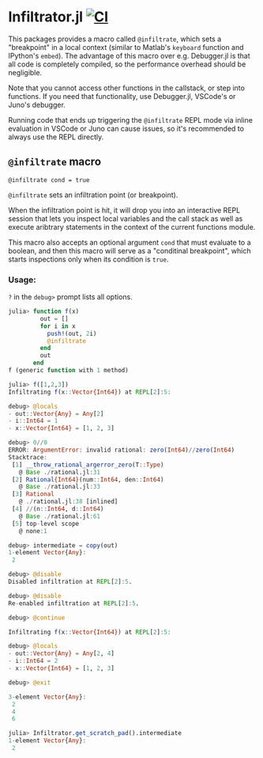 # Infiltrator.jl [![CI](https://github.com/JuliaDebug/Infiltrator.jl/actions/workflows/CI.yml/badge.svg)](https://github.com/JuliaDebug/Infiltrator.jl/actions/workflows/CI.yml)

This packages provides a macro called `@infiltrate`, which sets a "breakpoint" in a local context
(similar to Matlab's `keyboard` function and IPython's `embed`). The advantage of this macro over e.g. Debugger.jl is that
all code is completely compiled, so the performance overhead should be negligible.

Note that you cannot access other functions in the callstack, or step into functions. If you need that
functionality, use Debugger.jl, VSCode's or Juno's debugger.

Running code that ends up triggering the `@infiltrate` REPL mode via inline evaluation in VSCode or Juno can cause issues,
so it's recommended to always use the REPL directly.

## `@infiltrate` macro
<!-- extracted from the @infiltrate doc -->
    @infiltrate cond = true

`@infiltrate` sets an infiltration point (or breakpoint).

When the infiltration point is hit, it will drop you into an interactive REPL session that
lets you inspect local variables and the call stack as well as execute aribtrary statements
in the context of the current functions module.

This macro also accepts an optional argument `cond` that must evaluate to a boolean,
and then this macro will serve as a "conditinal breakpoint", which starts inspections only
when its condition is `true`.

### Usage:
`?` in the `debug>` prompt lists all options.

```julia
julia> function f(x)
         out = []
         for i in x
           push!(out, 2i)
           @infiltrate
         end
         out
       end
f (generic function with 1 method)

julia> f([1,2,3])
Infiltrating f(x::Vector{Int64}) at REPL[2]:5:

debug> @locals
- out::Vector{Any} = Any[2]
- i::Int64 = 1
- x::Vector{Int64} = [1, 2, 3]

debug> 0//0
ERROR: ArgumentError: invalid rational: zero(Int64)//zero(Int64)
Stacktrace:
 [1] __throw_rational_argerror_zero(T::Type)
   @ Base ./rational.jl:31
 [2] Rational{Int64}(num::Int64, den::Int64)
   @ Base ./rational.jl:33
 [3] Rational
   @ ./rational.jl:38 [inlined]
 [4] //(n::Int64, d::Int64)
   @ Base ./rational.jl:61
 [5] top-level scope
   @ none:1

debug> intermediate = copy(out)
1-element Vector{Any}:
 2

debug> @disable
Disabled infiltration at REPL[2]:5.

debug> @disable
Re-enabled infiltration at REPL[2]:5.

debug> @continue

Infiltrating f(x::Vector{Int64}) at REPL[2]:5:

debug> @locals
- out::Vector{Any} = Any[2, 4]
- i::Int64 = 2
- x::Vector{Int64} = [1, 2, 3]

debug> @exit

3-element Vector{Any}:
 2
 4
 6

julia> Infiltrator.get_scratch_pad().intermediate
1-element Vector{Any}:
 2
```
